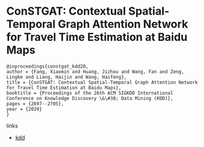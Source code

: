 # ConSTGAT: Contextual Spatial-Temporal Graph Attention Network for Travel Time Estimation at Baidu Maps

```
@inproceedings{constgat_kdd20,
author = {Fang, Xiaomin and Huang, Jizhou and Wang, Fan and Zeng, Lingke and Liang, Haijin and Wang, Haifeng},
title = {ConSTGAT: Contextual Spatial-Temporal Graph Attention Network for Travel Time Estimation at Baidu Maps},
booktitle = {Proceedings of the 26th ACM SIGKDD International Conference on Knowledge Discovery \&\#38; Data Mining (KDD)},
pages = {2697--2705},
year = {2020}
}
```

links
- [kdd](https://www.kdd.org/kdd2020/accepted-papers/view/constgat-contextual-spatial-temporal-graph-attention-network-for-travel-tim)
